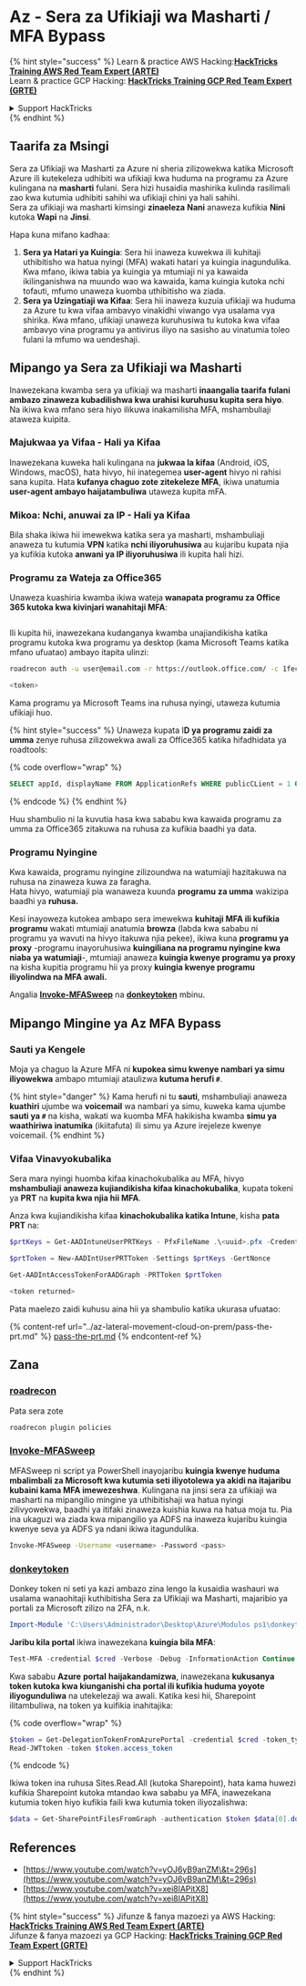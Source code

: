# Az - Sera za Ufikiaji wa Masharti / MFA Bypass

{% hint style="success" %}
Learn & practice AWS Hacking:<img src="../../../.gitbook/assets/image (1) (1).png" alt="" data-size="line">[**HackTricks Training AWS Red Team Expert (ARTE)**](https://training.hacktricks.xyz/courses/arte)<img src="../../../.gitbook/assets/image (1) (1).png" alt="" data-size="line">\
Learn & practice GCP Hacking: <img src="../../../.gitbook/assets/image (2).png" alt="" data-size="line">[**HackTricks Training GCP Red Team Expert (GRTE)**<img src="../../../.gitbook/assets/image (2).png" alt="" data-size="line">](https://training.hacktricks.xyz/courses/grte)

<details>

<summary>Support HackTricks</summary>

* Check the [**subscription plans**](https://github.com/sponsors/carlospolop)!
* **Join the** 💬 [**Discord group**](https://discord.gg/hRep4RUj7f) or the [**telegram group**](https://t.me/peass) or **follow** us on **Twitter** 🐦 [**@hacktricks\_live**](https://twitter.com/hacktricks\_live)**.**
* **Share hacking tricks by submitting PRs to the** [**HackTricks**](https://github.com/carlospolop/hacktricks) and [**HackTricks Cloud**](https://github.com/carlospolop/hacktricks-cloud) github repos.

</details>
{% endhint %}

## Taarifa za Msingi

Sera za Ufikiaji wa Masharti za Azure ni sheria zilizowekwa katika Microsoft Azure ili kutekeleza udhibiti wa ufikiaji kwa huduma na programu za Azure kulingana na **masharti** fulani. Sera hizi husaidia mashirika kulinda rasilimali zao kwa kutumia udhibiti sahihi wa ufikiaji chini ya hali sahihi.\
Sera za ufikiaji wa masharti kimsingi **zinaeleza** **Nani** anaweza kufikia **Nini** kutoka **Wapi** na **Jinsi**.

Hapa kuna mifano kadhaa:

1. **Sera ya Hatari ya Kuingia**: Sera hii inaweza kuwekwa ili kuhitaji uthibitisho wa hatua nyingi (MFA) wakati hatari ya kuingia inagundulika. Kwa mfano, ikiwa tabia ya kuingia ya mtumiaji ni ya kawaida ikilinganishwa na muundo wao wa kawaida, kama kuingia kutoka nchi tofauti, mfumo unaweza kuomba uthibitisho wa ziada.
2. **Sera ya Uzingatiaji wa Kifaa**: Sera hii inaweza kuzuia ufikiaji wa huduma za Azure tu kwa vifaa ambavyo vinakidhi viwango vya usalama vya shirika. Kwa mfano, ufikiaji unaweza kuruhusiwa tu kutoka kwa vifaa ambavyo vina programu ya antivirus iliyo na sasisho au vinatumia toleo fulani la mfumo wa uendeshaji.

## Mipango ya Sera za Ufikiaji wa Masharti

Inawezekana kwamba sera ya ufikiaji wa masharti **inaangalia taarifa fulani ambazo zinaweza kubadilishwa kwa urahisi kuruhusu kupita sera hiyo**. Na ikiwa kwa mfano sera hiyo ilikuwa inakamilisha MFA, mshambuliaji ataweza kuipita.

### Majukwaa ya Vifaa - Hali ya Kifaa

Inawezekana kuweka hali kulingana na **jukwaa la kifaa** (Android, iOS, Windows, macOS), hata hivyo, hii inategemea **user-agent** hivyo ni rahisi sana kupita. Hata **kufanya chaguo zote zitekeleze MFA**, ikiwa unatumia **user-agent ambayo haijatambuliwa** utaweza kupita mFA.

### Mikoa: Nchi, anuwai za IP - Hali ya Kifaa

Bila shaka ikiwa hii imewekwa katika sera ya masharti, mshambuliaji anaweza tu kutumia **VPN** katika **nchi iliyoruhusiwa** au kujaribu kupata njia ya kufikia kutoka **anwani ya IP iliyoruhusiwa** ili kupita hali hizi.

### Programu za Wateja za Office365

Unaweza kuashiria kwamba ikiwa wateja **wanapata programu za Office 365 kutoka kwa kivinjari wanahitaji MFA**:

<figure><img src="../../../.gitbook/assets/image (318).png" alt=""><figcaption></figcaption></figure>

Ili kupita hii, inawezekana kudanganya kwamba unajiandikisha katika programu kutoka kwa programu ya desktop (kama Microsoft Teams katika mfano ufuatao) ambayo itapita ulinzi:
```bash
roadrecon auth -u user@email.com -r https://outlook.office.com/ -c 1fec8e78-bce4-4aaf-ab1b-5451cc387264 --tokrns-stdout

<token>
```
Kama programu ya Microsoft Teams ina ruhusa nyingi, utaweza kutumia ufikiaji huo.

{% hint style="success" %}
Unaweza kupata I**D ya programu zaidi za umma** zenye ruhusa zilizowekwa awali za Office365 katika hifadhidata ya roadtools:

{% code overflow="wrap" %}
```sql
SELECT appId, displayName FROM ApplicationRefs WHERE publicCLient = 1 ORDER BY displayName ASC
```
{% endcode %}
{% endhint %}

Huu shambulio ni la kuvutia hasa kwa sababu kwa kawaida programu za umma za Office365 zitakuwa na ruhusa za kufikia baadhi ya data.

### Programu Nyingine

Kwa kawaida, programu nyingine zilizoundwa na watumiaji hazitakuwa na ruhusa na zinaweza kuwa za faragha.\
Hata hivyo, watumiaji pia wanaweza kuunda **programu** **za umma** wakizipa baadhi ya **ruhusa.**

Kesi inayoweza kutokea ambapo sera imewekwa **kuhitaji MFA ili kufikia programu** wakati mtumiaji anatumia **browza** (labda kwa sababu ni programu ya wavuti na hivyo itakuwa njia pekee), ikiwa kuna **programu ya proxy** -programu inayoruhusiwa **kuingiliana na programu nyingine kwa niaba ya watumiaji**-, mtumiaji anaweza **kuingia kwenye programu ya proxy** na kisha kupitia programu hii ya proxy **kuingia kwenye programu iliyolindwa na MFA awali.**

Angalia [**Invoke-MFASweep**](az-conditional-access-policies-mfa-bypass.md#invoke-mfasweep) na [**donkeytoken**](az-conditional-access-policies-mfa-bypass.md#donkeytoken) mbinu.

## Mipango Mingine ya Az MFA Bypass

### Sauti ya Kengele

Moja ya chaguo la Azure MFA ni **kupokea simu kwenye nambari ya simu iliyowekwa** ambapo mtumiaji ataulizwa **kutuma herufi `#`**.

{% hint style="danger" %}
Kama herufi ni tu **sauti**, mshambuliaji anaweza **kuathiri** ujumbe wa **voicemail** wa nambari ya simu, kuweka kama ujumbe **sauti ya `#`** na kisha, wakati wa kuomba MFA hakikisha kwamba **simu ya waathiriwa inatumika** (ikiitafuta) ili simu ya Azure irejeleze kwenye voicemail.
{% endhint %}

### Vifaa Vinavyokubalika

Sera mara nyingi huomba kifaa kinachokubalika au MFA, hivyo **mshambuliaji anaweza kujiandikisha kifaa kinachokubalika**, kupata tokeni ya **PRT** na **kupita kwa njia hii MFA**.

Anza kwa kujiandikisha kifaa **kinachokubalika katika Intune**, kisha **pata PRT** na:
```powershell
$prtKeys = Get-AADIntuneUserPRTKeys - PfxFileName .\<uuid>.pfx -Credentials $credentials

$prtToken = New-AADIntUserPRTToken -Settings $prtKeys -GertNonce

Get-AADIntAccessTokenForAADGraph -PRTToken $prtToken

<token returned>
```
Pata maelezo zaidi kuhusu aina hii ya shambulio katika ukurasa ufuatao:

{% content-ref url="../az-lateral-movement-cloud-on-prem/pass-the-prt.md" %}
[pass-the-prt.md](../az-lateral-movement-cloud-on-prem/pass-the-prt.md)
{% endcontent-ref %}

## Zana

### [roadrecon](https://github.com/dirkjanm/ROADtools)

Pata sera zote
```bash
roadrecon plugin policies
```
### [Invoke-MFASweep](https://github.com/dafthack/MFASweep)

MFASweep ni script ya PowerShell inayojaribu **kuingia kwenye huduma mbalimbali za Microsoft kwa kutumia seti iliyotolewa ya akidi na itajaribu kubaini kama MFA imewezeshwa**. Kulingana na jinsi sera za ufikiaji wa masharti na mipangilio mingine ya uthibitishaji wa hatua nyingi zilivyowekwa, baadhi ya itifaki zinaweza kuishia kuwa na hatua moja tu. Pia ina ukaguzi wa ziada kwa mipangilio ya ADFS na inaweza kujaribu kuingia kwenye seva ya ADFS ya ndani ikiwa itagundulika.
```bash
Invoke-MFASweep -Username <username> -Password <pass>
```
### [donkeytoken](https://github.com/silverhack/donkeytoken)

Donkey token ni seti ya kazi ambazo zina lengo la kusaidia washauri wa usalama wanaohitaji kuthibitisha Sera za Ufikiaji wa Masharti, majaribio ya portali za Microsoft zilizo na 2FA, n.k.
```powershell
Import-Module 'C:\Users\Administrador\Desktop\Azure\Modulos ps1\donkeytoken' -Force
```
**Jaribu kila portal** ikiwa inawezekana **kuingia bila MFA**:
```powershell
Test-MFA -credential $cred -Verbose -Debug -InformationAction Continue
```
Kwa sababu **Azure** **portal** **haijakandamizwa**, inawezekana **kukusanya token kutoka kwa kiunganishi cha portal ili kufikia huduma yoyote iliyogunduliwa** na utekelezaji wa awali. Katika kesi hii, Sharepoint ilitambuliwa, na token ya kuifikia inahitajika:

{% code overflow="wrap" %}
```powershell
$token = Get-DelegationTokenFromAzurePortal -credential $cred -token_type microsoft.graph -extension_type Microsoft_Intune
Read-JWTtoken -token $token.access_token
```
{% endcode %}

Ikiwa token ina ruhusa Sites.Read.All (kutoka Sharepoint), hata kama huwezi kufikia Sharepoint kutoka mtandao kwa sababu ya MFA, inawezekana kutumia token hiyo kufikia faili kwa kutumia token iliyozalishwa:
```powershell
$data = Get-SharePointFilesFromGraph -authentication $token $data[0].downloadUrl
```
## References

* [https://www.youtube.com/watch?v=yOJ6yB9anZM\&t=296s](https://www.youtube.com/watch?v=yOJ6yB9anZM\&t=296s)
* [https://www.youtube.com/watch?v=xei8lAPitX8](https://www.youtube.com/watch?v=xei8lAPitX8)

{% hint style="success" %}
Jifunze & fanya mazoezi ya AWS Hacking:<img src="../../../.gitbook/assets/image (1) (1).png" alt="" data-size="line">[**HackTricks Training AWS Red Team Expert (ARTE)**](https://training.hacktricks.xyz/courses/arte)<img src="../../../.gitbook/assets/image (1) (1).png" alt="" data-size="line">\
Jifunze & fanya mazoezi ya GCP Hacking: <img src="../../../.gitbook/assets/image (2).png" alt="" data-size="line">[**HackTricks Training GCP Red Team Expert (GRTE)**<img src="../../../.gitbook/assets/image (2).png" alt="" data-size="line">](https://training.hacktricks.xyz/courses/grte)

<details>

<summary>Support HackTricks</summary>

* Angalia [**mpango wa usajili**](https://github.com/sponsors/carlospolop)!
* **Jiunge na** 💬 [**kikundi cha Discord**](https://discord.gg/hRep4RUj7f) au [**kikundi cha telegram**](https://t.me/peass) au **tufuatilie** kwenye **Twitter** 🐦 [**@hacktricks\_live**](https://twitter.com/hacktricks\_live)**.**
* **Shiriki mbinu za hacking kwa kuwasilisha PRs kwa** [**HackTricks**](https://github.com/carlospolop/hacktricks) na [**HackTricks Cloud**](https://github.com/carlospolop/hacktricks-cloud) repos za github.

</details>
{% endhint %}
